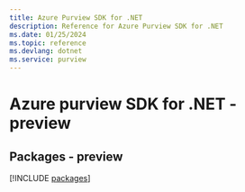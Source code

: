 ```yaml
---
title: Azure Purview SDK for .NET
description: Reference for Azure Purview SDK for .NET
ms.date: 01/25/2024
ms.topic: reference
ms.devlang: dotnet
ms.service: purview
---
```

# Azure purview SDK for .NET - preview
## Packages - preview
[!INCLUDE [packages](purview-index.md)]